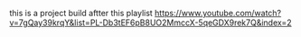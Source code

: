 this is a project build aftter this playlist
https://www.youtube.com/watch?v=7gQay39krqY&list=PL-Db3tEF6pB8UO2MmccX-5qeGDX9rek7Q&index=2
